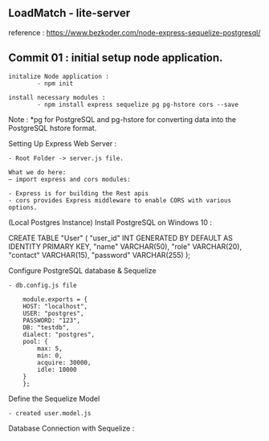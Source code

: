 ## LoadMatch - lite-server 

reference : https://www.bezkoder.com/node-express-sequelize-postgresql/

## Commit 01 : initial setup node application.

    initalize Node application :
            - npm init

    install necessary modules :
            - npm install express sequelize pg pg-hstore cors --save


Note : *pg for PostgreSQL and pg-hstore for converting data into the PostgreSQL hstore format.

Setting Up Express Web Server :

    - Root Folder -> server.js file.

    What we do here:
    – import express and cors modules:

    - Express is for building the Rest apis
    - cors provides Express middleware to enable CORS with various options.



(Local Postgres Instance) Install PostgreSQL on Windows 10 :

CREATE TABLE "User" (
  "user_id" INT GENERATED BY DEFAULT AS IDENTITY PRIMARY KEY,
  "name" VARCHAR(50),
  "role" VARCHAR(20),
  "contact" VARCHAR(15),
  "password" VARCHAR(255)
);


Configure PostgreSQL database & Sequelize

    - db.config.js file

        module.exports = {
        HOST: "localhost",
        USER: "postgres",
        PASSWORD: "123",
        DB: "testdb", 
        dialect: "postgres",
        pool: {
            max: 5, 
            min: 0,
            acquire: 30000,
            idle: 10000
        }
        };


Define the Sequelize Model

    - created user.model.js
    
Database Connection with Sequelize :